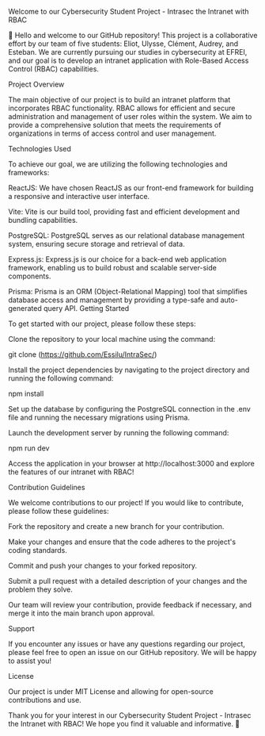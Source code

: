 Welcome to our Cybersecurity Student Project - Intrasec the Intranet with RBAC


👋 Hello and welcome to our GitHub repository! This project is a collaborative effort by our team of five students: Eliot, Ulysse, Clément, Audrey, and Esteban. We are currently pursuing our studies in cybersecurity at EFREI, and our goal is to develop an intranet application with Role-Based Access Control (RBAC) capabilities.


Project Overview

The main objective of our project is to build an intranet platform that incorporates RBAC functionality. RBAC allows for efficient and secure administration and management of user roles within the system. We aim to provide a comprehensive solution that meets the requirements of organizations in terms of access control and user management.

Technologies Used

To achieve our goal, we are utilizing the following technologies and frameworks:

ReactJS: We have chosen ReactJS as our front-end framework for building a responsive and interactive user interface.

Vite: Vite is our build tool, providing fast and efficient development and bundling capabilities.

PostgreSQL: PostgreSQL serves as our relational database management system, ensuring secure storage and retrieval of data.

Express.js: Express.js is our choice for a back-end web application framework, enabling us to build robust and scalable server-side components.

Prisma: Prisma is an ORM (Object-Relational Mapping) tool that simplifies database access and management by providing a type-safe and auto-generated query API.
Getting Started



To get started with our project, please follow these steps:


Clone the repository to your local machine using the command:

git clone (https://github.com/Essilu/IntraSec/)


Install the project dependencies by navigating to the project directory and running the following command:

npm install

Set up the database by configuring the PostgreSQL connection in the .env file and running the necessary migrations using Prisma.


Launch the development server by running the following command:

npm run dev


Access the application in your browser at http://localhost:3000 and explore the features of our intranet with RBAC!




Contribution Guidelines

We welcome contributions to our project! If you would like to contribute, please follow these guidelines:

Fork the repository and create a new branch for your contribution.

Make your changes and ensure that the code adheres to the project's coding standards.

Commit and push your changes to your forked repository.

Submit a pull request with a detailed description of your changes and the problem they solve.

Our team will review your contribution, provide feedback if necessary, and merge it into the main branch upon approval.



Support

If you encounter any issues or have any questions regarding our project, please feel free to open an issue on our GitHub repository. We will be happy to assist you!

License

Our project is under MIT License and allowing for open-source contributions and use.

Thank you for your interest in our Cybersecurity Student Project - Intrasec the Intranet with RBAC! We hope you find it valuable and informative. 🚀
